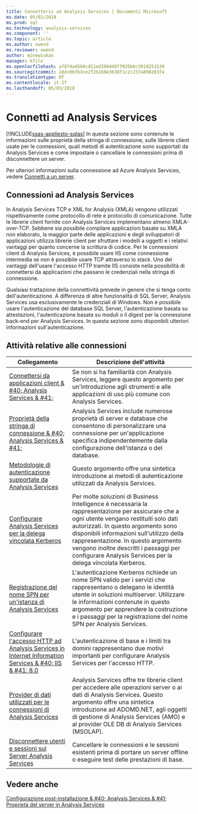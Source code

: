 ```yaml
---
title: Connettersi ad Analysis Services | Documenti Microsoft
ms.date: 05/02/2018
ms.prod: sql
ms.technology: analysis-services
ms.component: ''
ms.topic: article
ms.author: owend
ms.reviewer: owend
author: minewiskan
manager: kfile
ms.openlocfilehash: a7874a45b8cd11ed288448ff025b6c3918251539
ms.sourcegitcommit: 2ddc0bfb3ce2f2b160e3638f1c2c237a898263f4
ms.translationtype: HT
ms.contentlocale: it-IT
ms.lasthandoff: 05/03/2018
---
```

# <a name="connect-to-analysis-services"></a>Connetti ad Analysis Services
[!INCLUDE[ssas-appliesto-sqlas](../../includes/ssas-appliesto-sqlas.md)]
  In questa sezione sono contenute le informazioni sulle proprietà della stringa di connessione, sulle librerie client usate per le connessioni, quali metodi di autenticazione sono supportati da Analysis Services e come impostare o cancellare le connessioni prima di disconnettere un server.  

Per ulteriori informazioni sulla connessione ad Azure Analysis Services, vedere [Connetti a un server](https://docs.microsoft.com/azure/analysis-services/analysis-services-connect).
  
## <a name="analysis-services-connections"></a>Connessioni ad Analysis Services  
 In Analysis Services TCP e XML for Analysis (XMLA) vengono utilizzati rispettivamente come protocollo di rete e protocollo di comunicazione. Tutte le librerie client fornite con Analysis Services implementano almeno XMLA-over-TCP. Sebbene sia possibile compilare applicazioni basate su XMLA non elaborato, la maggior parte delle applicazioni e degli sviluppatori di applicazioni utilizza librerie client per sfruttare i modelli a oggetti e i relativi vantaggi per quanto concerne la scrittura di codice. Per le connessioni client di Analysis Services, è possibile usare IIS come connessione intermedia se non è possibile usare TCP attraverso lo stack. Uno dei vantaggi dell'usare l'accesso HTTP tramite IIS consiste nella possibilità di connettersi da applicazioni che passano le credenziali nella stringa di connessione.  
  
 Qualsiasi trattazione della connettività prevede in genere che si tenga conto dell'autenticazione. A differenza di altre funzionalità di SQL Server, Analysis Services usa esclusivamente le credenziali di Windows. Non è possibile usare l'autenticazione del database SQL Server, l'autenticazione basata su attestazioni, l'autenticazione basata su moduli o il digest per la connessione back-end per Analysis Services. In questa sezione sono disponibili ulteriori informazioni sull'autenticazione.  
  
##  <a name="bkmk_clientApps"></a> Attività relative alle connessioni  
  
|Collegamento|Descrizione dell'attività|  
|----------|----------------------|  
|[Connettersi da applicazioni client & #40; Analysis Services & #41;](../../analysis-services/instances/connect-from-client-applications-analysis-services.md)|Se non si ha familiarità con Analysis Services, leggere questo argomento per un'introduzione agli strumenti e alle applicazioni di uso più comune con Analysis Services.|  
|[Proprietà della stringa di connessione & #40; Analysis Services & #41;](../../analysis-services/instances/connection-string-properties-analysis-services.md)|Analysis Services include numerose proprietà di server e database che consentono di personalizzare una connessione per un'applicazione specifica indipendentemente dalla configurazione dell'istanza o del database.|  
|[Metodologie di autenticazione supportate da Analysis Services](../../analysis-services/instances/authentication-methodologies-supported-by-analysis-services.md)|Questo argomento offre una sintetica introduzione ai metodi di autenticazione utilizzati da Analysis Services.|  
|[Configurare Analysis Services per la delega vincolata Kerberos](../../analysis-services/instances/configure-analysis-services-for-kerberos-constrained-delegation.md)|Per molte soluzioni di Business Intelligence è necessaria la rappresentazione per assicurare che a ogni utente vengano restituiti solo dati autorizzati. In questo argomento sono disponibili informazioni sull'utilizzo della rappresentazione. In questo argomento vengono inoltre descritti i passaggi per configurare Analysis Services per la delega vincolata Kerberos.|  
|[Registrazione del nome SPN per un'istanza di Analysis Services](../../analysis-services/instances/spn-registration-for-an-analysis-services-instance.md)|L'autenticazione Kerberos richiede un nome SPN valido per i servizi che rappresentano o delegano le identità utente in soluzioni multiserver. Utilizzare le informazioni contenute in questo argomento per apprendere la costruzione e i passaggi per la registrazione del nome SPN per Analysis Services.|  
|[Configurare l'accesso HTTP ad Analysis Services in Internet Information Services & #40; IIS & #41; 8.0](../../analysis-services/instances/configure-http-access-to-analysis-services-on-iis-8-0.md)|L'autenticazione di base e i limiti tra domini rappresentano due motivi importanti per configurare Analysis Services per l'accesso HTTP.|  
|[Provider di dati utilizzati per le connessioni di Analysis Services](../../analysis-services/instances/data-providers-used-for-analysis-services-connections.md)|Analysis Services offre tre librerie client per accedere alle operazioni server o ai dati di Analysis Services. Questo argomento offre una sintetica introduzione ad ADOMD.NET, agli oggetti di gestione di Analysis Services (AMO) e al provider OLE DB di Analysis Services (MSOLAP).|  
|[Disconnettere utenti e sessioni sul Server Analysis Services](../../analysis-services/instances/disconnect-users-and-sessions-on-analysis-services-server.md)|Cancellare le connessioni e le sessioni esistenti prima di portare un server offline o eseguire test delle prestazioni di base.|  
  
## <a name="see-also"></a>Vedere anche  
 [Configurazione post-installazione & #40; Analysis Services & #41;](../../analysis-services/instances/post-install-configuration-analysis-services.md)   
 [Proprietà del server in Analysis Services](../../analysis-services/server-properties/server-properties-in-analysis-services.md)   
  
  
